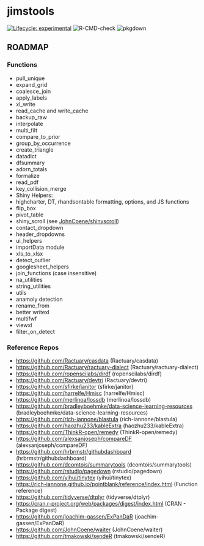 
<!-- README.md is generated from README.Rmd. Please edit that file -->

jimstools
=========

<!-- badges: start -->

[![Lifecycle:
experimental](https://img.shields.io/badge/lifecycle-experimental-orange.svg)](https://www.tidyverse.org/lifecycle/#experimental)
![R-CMD-check](https://github.com/jimbrig/jimstools/workflows/R-CMD-check/badge.svg)
![pkgdown](https://github.com/jimbrig/jimstools/workflows/pkgdown/badge.svg)
<!-- badges: end -->

ROADMAP
-------

### Functions

-   pull\_unique
-   expand\_grid
-   coalesce\_join
-   apply\_labels
-   xl\_write
-   read\_cache and write\_cache
-   backup\_raw
-   interpolate
-   multi\_filt
-   compare\_to\_prior
-   group\_by\_occurrence
-   create\_triangle
-   datadict
-   dfsummary
-   adorn\_totals
-   formalize
-   read\_pdf
-   key\_collision\_merge
-   Shiny Helpers:
-   highcharter, DT, rhandsontable formatting, options, and JS functions
-   flip\_box
-   pivot\_table
-   shiny\_scroll (see
    [JohnCoene/shinyscroll](https://github.com/JohnCoene/shinyscroll))
-   contact\_dropdown
-   header\_dropdowns
-   ui\_helpers
-   importData module
-   xls\_to\_xlsx
-   detect\_outlier
-   googlesheet\_helpers
-   join\_functions (case insensitive)
-   na\_utilities
-   string\_utilities
-   utils
-   anamoly detection
-   rename\_from
-   better writexl
-   multifwf
-   viewxl
-   filter\_on\_detect

### Reference Repos

-   <a href="https://github.com/Ractuary/casdata" class="uri">https://github.com/Ractuary/casdata</a>
    (Ractuary/casdata)
-   <a href="https://github.com/Ractuary/ractuary-dialect" class="uri">https://github.com/Ractuary/ractuary-dialect</a>
    (Ractuary/ractuary-dialect)
-   <a href="https://github.com/ropenscilabs/dirdf" class="uri">https://github.com/ropenscilabs/dirdf</a>
    (ropenscilabs/dirdf)
-   <a href="https://github.com/Ractuary/devtri" class="uri">https://github.com/Ractuary/devtri</a>
    (Ractuary/devtri)
-   <a href="https://github.com/sfirke/janitor" class="uri">https://github.com/sfirke/janitor</a>
    (sfirke/janitor)
-   <a href="https://github.com/harrelfe/Hmisc" class="uri">https://github.com/harrelfe/Hmisc</a>
    (harrelfe/Hmisc)
-   <a href="https://github.com/merlinoa/lossdb" class="uri">https://github.com/merlinoa/lossdb</a>
    (merlinoa/lossdb)
-   <a href="https://github.com/bradleyboehmke/data-science-learning-resources" class="uri">https://github.com/bradleyboehmke/data-science-learning-resources</a>
    (bradleyboehmke/data-science-learning-resources)
-   <a href="https://github.com/rich-iannone/blastula" class="uri">https://github.com/rich-iannone/blastula</a>
    (rich-iannone/blastula)
-   <a href="https://github.com/haozhu233/kableExtra" class="uri">https://github.com/haozhu233/kableExtra</a>
    (haozhu233/kableExtra)
-   <a href="https://github.com/ThinkR-open/remedy" class="uri">https://github.com/ThinkR-open/remedy</a>
    (ThinkR-open/remedy)
-   <a href="https://github.com/alexsanjoseph/compareDF" class="uri">https://github.com/alexsanjoseph/compareDF</a>
    (alexsanjoseph/compareDF)
-   <a href="https://github.com/hrbrmstr/githubdashboard" class="uri">https://github.com/hrbrmstr/githubdashboard</a>
    (hrbrmstr/githubdashboard)
-   <a href="https://github.com/dcomtois/summarytools" class="uri">https://github.com/dcomtois/summarytools</a>
    (dcomtois/summarytools)
-   <a href="https://github.com/rstudio/pagedown" class="uri">https://github.com/rstudio/pagedown</a>
    (rstudio/pagedown)
-   <a href="https://github.com/yihui/tinytex" class="uri">https://github.com/yihui/tinytex</a>
    (yihui/tinytex)
-   <a href="https://rich-iannone.github.io/pointblank/reference/index.html" class="uri">https://rich-iannone.github.io/pointblank/reference/index.html</a>
    (Function reference)
-   <a href="https://github.com/tidyverse/dtplyr" class="uri">https://github.com/tidyverse/dtplyr</a>
    (tidyverse/dtplyr)
-   <a href="https://cran.r-project.org/web/packages/digest/index.html" class="uri">https://cran.r-project.org/web/packages/digest/index.html</a>
    (CRAN - Package digest)
-   <a href="https://github.com/joachim-gassen/ExPanDaR" class="uri">https://github.com/joachim-gassen/ExPanDaR</a>
    (joachim-gassen/ExPanDaR)
-   <a href="https://github.com/JohnCoene/waiter" class="uri">https://github.com/JohnCoene/waiter</a>
    (JohnCoene/waiter)
-   <a href="https://github.com/tmakowski/sendeR" class="uri">https://github.com/tmakowski/sendeR</a>
    (tmakowski/sendeR)
